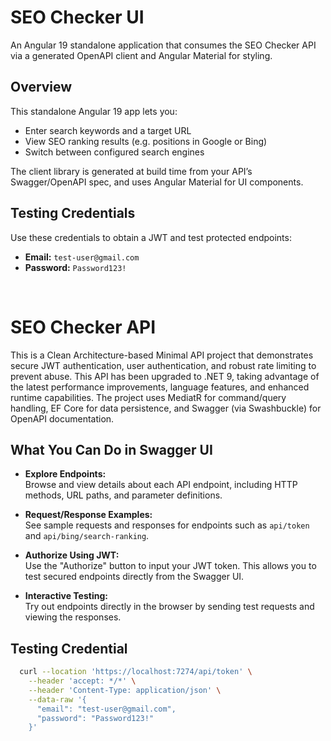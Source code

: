 # SEO Checker UI

An Angular 19 standalone application that consumes the SEO Checker API via a generated OpenAPI client and Angular Material for styling.

## Overview

This standalone Angular 19 app lets you:

- Enter search keywords and a target URL  
- View SEO ranking results (e.g. positions in Google or Bing)  
- Switch between configured search engines  

The client library is generated at build time from your API’s Swagger/OpenAPI spec, and uses Angular Material for UI components.

## Testing Credentials

Use these credentials to obtain a JWT and test protected endpoints:

- **Email:** `test-user@gmail.com`  
- **Password:** `Password123!`

<br>

# SEO Checker API

This is a Clean Architecture-based Minimal API project that demonstrates secure JWT authentication, user authentication, and robust rate limiting to prevent abuse. This API has been upgraded to .NET 9, taking advantage of the latest performance improvements, language features, and enhanced runtime capabilities. The project uses MediatR for command/query handling, EF Core for data persistence, and Swagger (via Swashbuckle) for OpenAPI documentation.

## What You Can Do in Swagger UI
- **Explore Endpoints:**  
  Browse and view details about each API endpoint, including HTTP methods, URL paths, and parameter definitions.

- **Request/Response Examples:**  
  See sample requests and responses for endpoints such as `api/token` and `api/bing/search-ranking`.

- **Authorize Using JWT:**  
  Use the "Authorize" button to input your JWT token. This allows you to test secured endpoints directly from the Swagger UI.

- **Interactive Testing:**  
  Try out endpoints directly in the browser by sending test requests and viewing the responses.

## Testing Credential
```bash
  curl --location 'https://localhost:7274/api/token' \
    --header 'accept: */*' \
    --header 'Content-Type: application/json' \
    --data-raw '{
      "email": "test-user@gmail.com",
      "password": "Password123!"
    }'
```